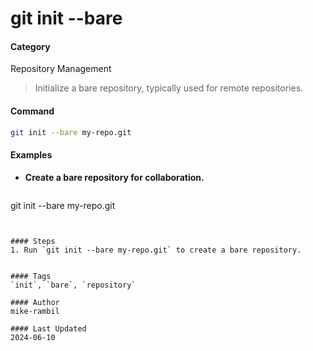# git init --bare


#### Category
Repository Management
> Initialize a bare repository, typically used for remote repositories.


#### Command
```sh
git init --bare my-repo.git
```

#### Examples
- **Create a bare repository for collaboration.**

  ```sh
git init --bare my-repo.git
```


#### Steps
1. Run `git init --bare my-repo.git` to create a bare repository.


#### Tags
`init`, `bare`, `repository`

#### Author
mike-rambil

#### Last Updated
2024-06-10
